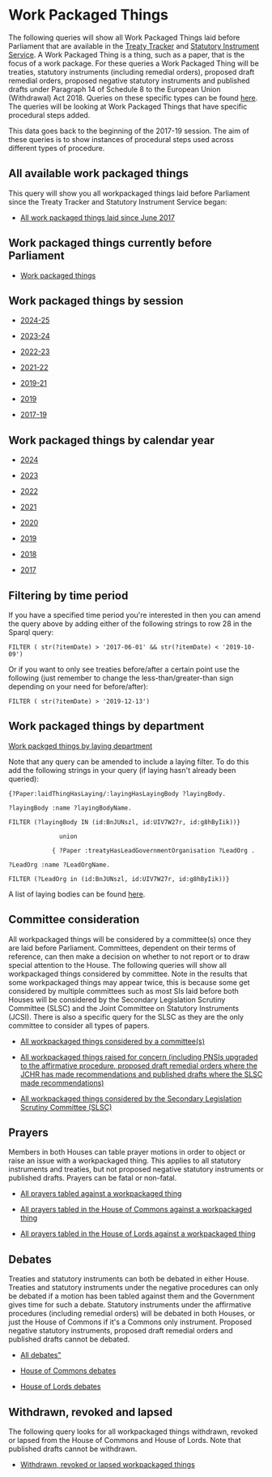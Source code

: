 # Work Packaged Things

The following queries will show all Work Packaged Things laid before Parliament that are available in the [Treaty Tracker](https://treaties.parliament.uk) and [Statutory Instrument Service](https://statutoryinstruments.parliament.uk/). A Work Packaged Thing is a thing, such as a paper, that is the focus of a work package. For these queries a Work Packaged Thing will be treaties, statutory instruments (including remedial orders), proposed draft remedial orders, proposed negative statutory instruments and published drafts under Paragraph 14 of Schedule 8 to the European Union (Withdrawal) Act 2018. Queries on these specific types can be found [here](https://ukparliament.github.io/ontologies/procedure/meta/queries/). The queries will be looking at Work Packaged Things that have specific procedural steps added.

This data goes back to the beginning of the 2017-19 session. The aim of these queries is to show instances of procedural steps used across different types of procedure.


## All available work packaged things

This query will show you all workpackaged things laid before Parliament since the Treaty Tracker and Statutory Instrument Service began:

* <a href="https://api.parliament.uk/s/1d9f60f7">All work packaged things laid since June 2017</a>

## Work packaged things currently before Parliament

* [Work packaged things](https://api.parliament.uk/s/99468e66)  

## Work packaged things by session

* <a href="https://api.parliament.uk/s/20a536da">2024-25</a>

* <a href="https://api.parliament.uk/s/522d8f39">2023-24</a>

* <a href="https://api.parliament.uk/s/e50a5b45">2022-23</a>

* <a href="https://api.parliament.uk/s/1f9304b9">2021-22</a>

* <a href="https://api.parliament.uk/s/782abafd">2019-21</a>

* <a href="https://api.parliament.uk/s/0ef43b28">2019</a>

* <a href="https://api.parliament.uk/s/031dbae0">2017-19</a>

## Work packaged things by calendar year

* <a href="https://api.parliament.uk/s/5737be35">2024</a>

* <a href="https://api.parliament.uk/s/e066bf88">2023</a>

* <a href="https://api.parliament.uk/s/9986ccd4">2022</a>

* <a href="https://api.parliament.uk/s/91bb8f95">2021</a>

* <a href="https://api.parliament.uk/s/a4503bad">2020</a>

* <a href="https://api.parliament.uk/s/fe695777">2019</a>

* <a href="https://api.parliament.uk/s/2157f561">2018</a>

* <a href="https://api.parliament.uk/s/c4f04c2f">2017</a>

## Filtering by time period

If you have a specified time period you're interested in then you can amend the query above by adding either of the following strings to row 28 in the Sparql query:

    FILTER ( str(?itemDate) > '2017-06-01' && str(?itemDate) < '2019-10-09') 

Or if you want to only see treaties before/after a certain point use the following (just remember to change the less-than/greater-than sign depending on your need for before/after):

    FILTER ( str(?itemDate) > '2019-12-13')

## Work packaged things by department

[Work packged things by laying department](layings)	

Note that any query can be amended to include a laying filter. To do this add the following strings in your query (if laying hasn't already been queried):


    
	{?Paper:laidThingHasLaying/:layingHasLayingBody ?layingBody.
	
	?layingBody :name ?layingBodyName.
	
    FILTER (?layingBody IN (id:BnJUNszl, id:UIV7W27r, id:g8hByIik))}
	
                  union
				  
                { ?Paper :treatyHasLeadGovernmentOrganisation ?LeadOrg .
					
    ?LeadOrg :name ?LeadOrgName.
	
    FILTER (?LeadOrg in (id:BnJUNszl, id:UIV7W27r, id:g8hByIik))}
	
A list of laying bodies can be found [here](https://api.parliament.uk/query/resource?uri=https%3A%2F%2Fid.parliament.uk%2Fschema%2FLayingBody). 


## Committee consideration

All workpackaged things will be considered by a committee(s) once they are laid before Parliament. Committees, dependent on their terms of reference, can then make a decision on whether to not report or to draw special attention to the House. The following queries will show all workpackaged things considered by committee. Note in the results that some workpackaged things may appear twice, this is because some get considered by multiple committees such as most SIs laid before both Houses will be considered by the Secondary Legislation Scrutiny Committee (SLSC) and the Joint Committee on Statutory Instruments (JCSI). There is also a specific query for the SLSC as they are the only committee to consider all types of papers. 

* <a href="https://api.parliament.uk/s/510b7ce1">All workpackaged things considered by a committee(s)</a>

* <a href="https://api.parliament.uk/s/af6b3741">All workpackaged things raised for concern (including PNSIs upgraded to the affirmative procedure, proposed draft remedial orders where the JCHR has made recommendations and published drafts where the SLSC made recommendations)</a>

* <a href="https://api.parliament.uk/s/bb1c1c3f">All workpackaged things considered by the Secondary Legislation Scrutiny Committee (SLSC)</a>

## Prayers

Members in both Houses can table prayer motions in order to object or raise an issue with a workpackaged thing. This applies to all statutory instruments and treaties, but not proposed negative statutory instruments or published drafts. Prayers can be fatal or non-fatal. 

* <a href="https://api.parliament.uk/s/bcd04d9c">All prayers tabled against a workpackaged thing</a>

* <a href="https://api.parliament.uk/s/1aac6f35">All prayers tabled in the House of Commons against a workpackaged thing</a>

* <a href="https://api.parliament.uk/s/818bdb26">All prayers tabled in the House of Lords against a workpackaged thing</a>

## Debates 

Treaties and statutory instruments can both be debated in either House. Treaties and statutory instruments under the negative procedures can only be debated if a motion has been tabled against them and the Government gives time for such a debate. Statutory instruments under the affirmative procedures (including remedial orders) will be debated in both Houses, or just the House of Commons if it's a Commons only instrument. Proposed negative statutory instruments, proposed draft remedial orders and published drafts cannot be debated. 

* <a href="hhttps://api.parliament.uk/s/04952f3d">All debates"</a>

* <a href="https://api.parliament.uk/s/e69e4c1a">House of Commons debates</a>

* <a href="https://api.parliament.uk/s/497a9567">House of Lords debates</a>


## Withdrawn, revoked and lapsed 

The following query looks for all workpackaged things withdrawn, revoked or lapsed from the House of Commons and House of Lords. Note that published drafts cannot be withdrawn.

* <a href="https://api.parliament.uk/s/3e30a7e4">Withdrawn, revoked or lapsed workpackaged things</a> 

